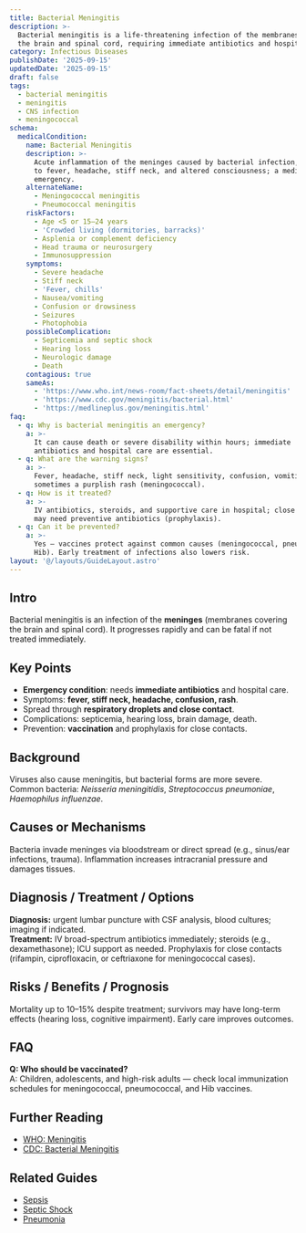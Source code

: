```yaml
---
title: Bacterial Meningitis
description: >-
  Bacterial meningitis is a life-threatening infection of the membranes covering
  the brain and spinal cord, requiring immediate antibiotics and hospital care.
category: Infectious Diseases
publishDate: '2025-09-15'
updatedDate: '2025-09-15'
draft: false
tags:
  - bacterial meningitis
  - meningitis
  - CNS infection
  - meningococcal
schema:
  medicalCondition:
    name: Bacterial Meningitis
    description: >-
      Acute inflammation of the meninges caused by bacterial infection, leading
      to fever, headache, stiff neck, and altered consciousness; a medical
      emergency.
    alternateName:
      - Meningococcal meningitis
      - Pneumococcal meningitis
    riskFactors:
      - Age <5 or 15–24 years
      - 'Crowded living (dormitories, barracks)'
      - Asplenia or complement deficiency
      - Head trauma or neurosurgery
      - Immunosuppression
    symptoms:
      - Severe headache
      - Stiff neck
      - 'Fever, chills'
      - Nausea/vomiting
      - Confusion or drowsiness
      - Seizures
      - Photophobia
    possibleComplication:
      - Septicemia and septic shock
      - Hearing loss
      - Neurologic damage
      - Death
    contagious: true
    sameAs:
      - 'https://www.who.int/news-room/fact-sheets/detail/meningitis'
      - 'https://www.cdc.gov/meningitis/bacterial.html'
      - 'https://medlineplus.gov/meningitis.html'
faq:
  - q: Why is bacterial meningitis an emergency?
    a: >-
      It can cause death or severe disability within hours; immediate
      antibiotics and hospital care are essential.
  - q: What are the warning signs?
    a: >-
      Fever, headache, stiff neck, light sensitivity, confusion, vomiting, and
      sometimes a purplish rash (meningococcal).
  - q: How is it treated?
    a: >-
      IV antibiotics, steroids, and supportive care in hospital; close contacts
      may need preventive antibiotics (prophylaxis).
  - q: Can it be prevented?
    a: >-
      Yes — vaccines protect against common causes (meningococcal, pneumococcal,
      Hib). Early treatment of infections also lowers risk.
layout: '@/layouts/GuideLayout.astro'
---
```

## Intro
Bacterial meningitis is an infection of the **meninges** (membranes covering the brain and spinal cord). It progresses rapidly and can be fatal if not treated immediately.

## Key Points
- **Emergency condition**: needs **immediate antibiotics** and hospital care.  
- Symptoms: **fever, stiff neck, headache, confusion, rash**.  
- Spread through **respiratory droplets and close contact**.  
- Complications: septicemia, hearing loss, brain damage, death.  
- Prevention: **vaccination** and prophylaxis for close contacts.

## Background
Viruses also cause meningitis, but bacterial forms are more severe. Common bacteria: *Neisseria meningitidis*, *Streptococcus pneumoniae*, *Haemophilus influenzae*.

## Causes or Mechanisms
Bacteria invade meninges via bloodstream or direct spread (e.g., sinus/ear infections, trauma). Inflammation increases intracranial pressure and damages tissues.

## Diagnosis / Treatment / Options
**Diagnosis:** urgent lumbar puncture with CSF analysis, blood cultures; imaging if indicated.  
**Treatment:** IV broad-spectrum antibiotics immediately; steroids (e.g., dexamethasone); ICU support as needed. Prophylaxis for close contacts (rifampin, ciprofloxacin, or ceftriaxone for meningococcal cases).  

## Risks / Benefits / Prognosis
Mortality up to 10–15% despite treatment; survivors may have long-term effects (hearing loss, cognitive impairment). Early care improves outcomes.

## FAQ
**Q: Who should be vaccinated?**  
A: Children, adolescents, and high-risk adults — check local immunization schedules for meningococcal, pneumococcal, and Hib vaccines.

## Further Reading
- [WHO: Meningitis](https://www.who.int/news-room/fact-sheets/detail/meningitis)  
- [CDC: Bacterial Meningitis](https://www.cdc.gov/meningitis/bacterial.html)  

## Related Guides
- [Sepsis](/guides/sepsis)  
- [Septic Shock](/guides/septic-shock)  
- [Pneumonia](/guides/pneumonia)
